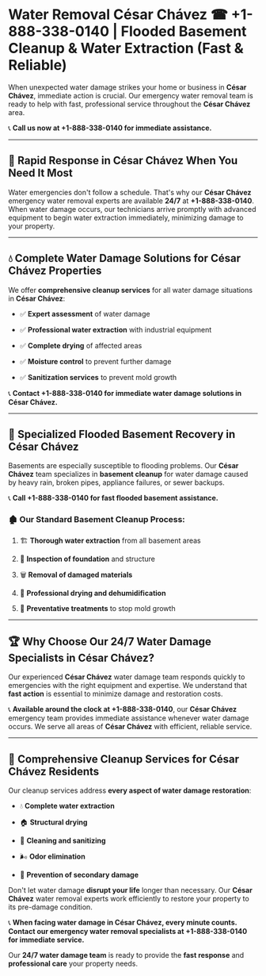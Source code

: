 # Water Removal César Chávez ☎ +1-888-338-0140 | Flooded Basement Cleanup & Water Extraction (Fast & Reliable)

When unexpected water damage strikes your home or business in **César Chávez**, immediate action is crucial. Our emergency water removal team is ready to help with fast, professional service throughout the **César Chávez** area. 

📞 **Call us now at +1-888-338-0140 for immediate assistance.**
---
## 🚀 Rapid Response in César Chávez When You Need It Most
Water emergencies don't follow a schedule. That's why our **César Chávez** emergency water removal experts are available **24/7** at **+1-888-338-0140**. When water damage occurs, our technicians arrive promptly with advanced equipment to begin water extraction immediately, minimizing damage to your property.
---
## 💧 Complete Water Damage Solutions for César Chávez Properties
We offer **comprehensive cleanup services** for all water damage situations in **César Chávez**:
- ✅ **Expert assessment** of water damage  
- ✅ **Professional water extraction** with industrial equipment  
- ✅ **Complete drying** of affected areas  
- ✅ **Moisture control** to prevent further damage  
- ✅ **Sanitization services** to prevent mold growth  
📞 **Contact +1-888-338-0140 for immediate water damage solutions in César Chávez.**
---
## 🌊 Specialized Flooded Basement Recovery in César Chávez
Basements are especially susceptible to flooding problems. Our **César Chávez** team specializes in **basement cleanup** for water damage caused by heavy rain, broken pipes, appliance failures, or sewer backups. 
📞 **Call +1-888-338-0140 for fast flooded basement assistance.**
### 🏚️ Our Standard Basement Cleanup Process:
1. 🏗️ **Thorough water extraction** from all basement areas  
2. 🔎 **Inspection of foundation** and structure  
3. 🗑️ **Removal of damaged materials**  
4. 💨 **Professional drying and dehumidification**  
5. 🚫 **Preventative treatments** to stop mold growth  
---
## 🏆 Why Choose Our 24/7 Water Damage Specialists in César Chávez?
Our experienced **César Chávez** water damage team responds quickly to emergencies with the right equipment and expertise. We understand that **fast action** is essential to minimize damage and restoration costs.
📞 **Available around the clock at +1-888-338-0140**, our **César Chávez** emergency team provides immediate assistance whenever water damage occurs. We serve all areas of **César Chávez** with efficient, reliable service.
---
## 🧹 Comprehensive Cleanup Services for César Chávez Residents
Our cleanup services address **every aspect of water damage restoration**:
- 💧 **Complete water extraction**  
- 🏠 **Structural drying**  
- 🧼 **Cleaning and sanitizing**  
- 🌬️ **Odor elimination**  
- 🚫 **Prevention of secondary damage**  
Don't let water damage **disrupt your life** longer than necessary. Our **César Chávez** water removal experts work efficiently to restore your property to its pre-damage condition.
📞 **When facing water damage in César Chávez, every minute counts. Contact our emergency water removal specialists at +1-888-338-0140 for immediate service.**
Our **24/7 water damage team** is ready to provide the **fast response** and **professional care** your property needs.
